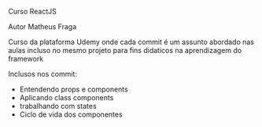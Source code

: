 Curso ReactJS

Autor Matheus Fraga

Curso da plataforma Udemy onde cada commit é um assunto abordado nas aulas incluso no mesmo projeto para fins didaticos na aprendizagem do framework

Inclusos nos commit:

- Entendendo props e components
- Aplicando class components
- trabalhando com states
- Ciclo de vida dos componentes
